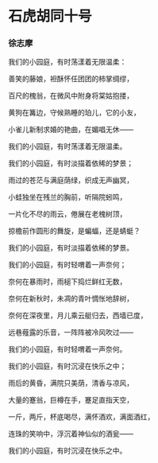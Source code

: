 # 石虎胡同十号
### 徐志摩

我们的小园庭，有时荡漾着无限温柔：

善笑的藤娘，袒酥怀任团团的柿掌绸缪，

百尺的槐翁，在微风中附身将棠姑抱搂，

黄狗在篝边，守候熟睡的珀儿，它的小友，

小雀儿新制求婚的艳曲，在媚唱无休——

我们的小园庭，有时荡漾着无限温柔。


我们的小园庭，有时淡描着依稀的梦景；

雨过的苍茫与满庭荫绿，织成无声幽冥，

小蛙独坐在残兰的胸前，听隔院蚓鸣，

一片化不尽的雨云，倦展在老槐树顶，

掠檐前作圆形的舞旋，是蝙蝠，还是蜻蜓？

我们的小园庭，有时淡描着依稀的梦景。


我们的小园庭，有时轻喟着一声奈何；

奈何在暴雨时，雨槌下捣烂鲜红无数，

奈何在新秋时，未凋的青叶惆怅地辞树，

奈何在深夜里，月儿乘云艇归去，西墙已度，

远巷薤露的乐音，一阵阵被冷风吹过——

我们的小园庭，有时轻喟着一声奈何。


我们的小园庭，有时沉浸在快乐之中；

雨后的黄昏，满院只美荫，清香与凉风，

大量的蹇翁，巨樽在手，蹇足直指天空，

一斤，两斤，杯底喝尽，满怀酒欢，满面酒红，

连珠的笑响中，浮沉着神仙似的酒瓮——

我们的小园庭，有时沉浸在快乐之中。